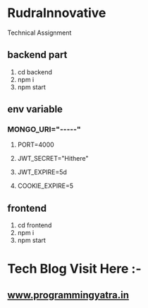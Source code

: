# RudraInnovative
Technical Assignment

## backend part
1. cd backend
2. npm i
3. npm start

## env variable

### MONGO_URI="-----"

1. PORT=4000

2. JWT_SECRET="Hithere"

3. JWT_EXPIRE=5d

4. COOKIE_EXPIRE=5


## frontend
1. cd frontend
2. npm i
3. npm start


# Tech Blog Visit Here :-
## www.programmingyatra.in